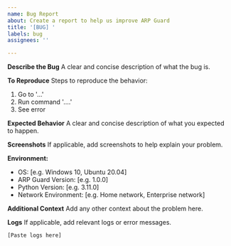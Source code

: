 ```yaml
---
name: Bug Report
about: Create a report to help us improve ARP Guard
title: '[BUG] '
labels: bug
assignees: ''

---
```


**Describe the Bug**
A clear and concise description of what the bug is.

**To Reproduce**
Steps to reproduce the behavior:
1. Go to '...'
2. Run command '....'
3. See error

**Expected Behavior**
A clear and concise description of what you expected to happen.

**Screenshots**
If applicable, add screenshots to help explain your problem.

**Environment:**
 - OS: [e.g. Windows 10, Ubuntu 20.04]
 - ARP Guard Version: [e.g. 1.0.0]
 - Python Version: [e.g. 3.11.0]
 - Network Environment: [e.g. Home network, Enterprise network]

**Additional Context**
Add any other context about the problem here.

**Logs**
If applicable, add relevant logs or error messages.
```
[Paste logs here]